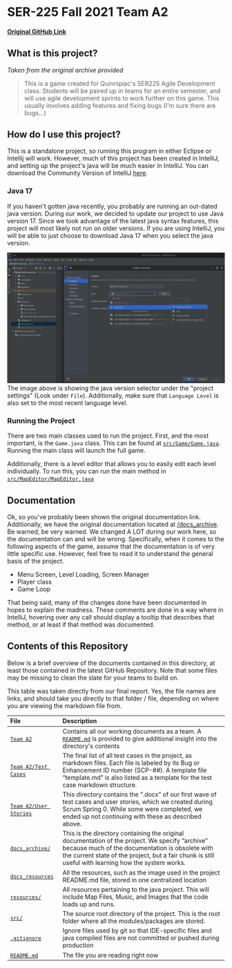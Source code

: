 # SER-225 Fall 2021 Team A2

#### [Original GitHub Link](https://github.com/LittleTealeaf/SER-225-Team-A2)

[//]: # (Welcome to the FAll 2021 Team A2's SER-225's repository! If you are reading this from the text file, it is advised to either enable markdown rendering, view on your own repository or fork, or click the link above to view the published repository.)

## What is this project?

*Taken from the original archive provided*
> This is a game created for Quinnipiac's SER225 Agile Development class. Students will be paired up in teams for an entire semester, and will use agile development sprints to work further on this game. This usually involves adding features and fixing bugs (I'm sure there are bugs...)

## How do I use this project?

This is a standalone project, so running this program in either Eclipse or Intellij will work. However, much of this project has been created in IntelliJ, and setting up the project's java will be much easier in IntelliJ. You can download the Community Version of IntelliJ [here](https://www.jetbrains.com/idea/).

### Java 17

If you haven't gotten java recently, you probably are running an out-dated java version. During our work, we decided to update our project to use Java version 17. Since we took advantage of the latest java syntax features, this project will most likely not run on older versions. If you are using IntelliJ, you will be able to just choose to download Java 17 when you select the java version.

![](docs_resources/intellij_java17.png)
The image above is showing the java version selector under the "project settings" (Look under `File`). Additionally, make sure that `Language Level` is also set to the most recent language level.

### Running the Project

There are two main classes used to run the project. First, and the most important, is the `Game.java` class. This can be found at [`src/Game/Game.java`](src/Game/Game.java). Running the main class will launch the full game.

Additionally, there is a level editor that allows you to easily edit each level individually. To run this, you can run the main method in [`src/MapEditor/MapEditor.java`](src/MapEditor/MapEditor.java)

## Documentation

Ok, so you've probably been shown the original documentation link. Additionally, we have the original documentation located at [/docs_archive](docs_archive). Be warned, be very warned. We changed A LOT during our work here, so the documentation can and will be wrong. Specifically, when it comes to the following aspects of the game, assume that the documentation is of very little specific use. However, feel free to read it to understand the general basis of the project.

- Menu Screen, Level Loading, Screen Manager
- Player class
- Game Loop

That being said, many of the changes done have been documented in hopes to explain the madness. These comments are done in a way where in IntelliJ, hovering over any call should display a tooltip that describes that method, or at least if that method was documented.

## Contents of this Repository

Below is a brief overview of the documents contained in this directory, at least those contained in the latest GitHub Repository. Note that some files may be missing to clean the slate for your teams to build on.

This table was taken directly from our final report. Yes, the file names are links, and should take you directly to that folder / file, depending on where you are viewing the markdown file from.

| File                                               | Description                                                                                                                                                                                                                                                |
|:---------------------------------------------------|:-----------------------------------------------------------------------------------------------------------------------------------------------------------------------------------------------------------------------------------------------------------|
| [`Team A2`](Team%20A2)                             | Contains all our working documents as a team. A [`README.md`](Team%20A2/README.md) is provided to give additional insight into the directory's contents                                                                                                    |
| [`Team A2/Test Cases`](Team%20A2/Test%20Cases)     | The final list of all test cases in the project, as markdown files. Each file is labeled by its Bug or Enhancement ID number (SCP-##). A template file “template.md” is also listed as a template for the test case markdown structure.                    |
| [`Team A2/User Stories`](Team%20A2/User%20Stories) | This directory contains the “.docx” of our first wave of test cases and user stories, which we created during Scrum Spring 0. While some were completed, we ended up not continuing with these as described above.                                         |
| [`docs_archive/`](docs_archive)                    | This is the directory containing the original documentation of the project. We specify “archive” because much of the documentation is obsolete with the current state of the project, but a fair chunk is still useful with learning how the system works. |
| [`docs_resources`](docs_resources)                 | All the resources, such as the image used in the project README.md file, stored in one centralized location                                                                                                                                                |
| [`resources/`](resources)                          | All resources pertaining to the java project. This will include Map Files, Music, and Images that the code loads up and runs.                                                                                                                              |
| [`src/`](src)                                      | The source root directory of the project. This is the root folder where all the modules/packages are stored.                                                                                                                                               |
| [`.gitignore`](.gitignore)                         | Ignore files used by git so that IDE-specific files and java compiled files are not committed or pushed during production                                                                                                                                  |
| [`README.md`](README.md)                           | The file you are reading right now                                                                                                                                                                                                                         |